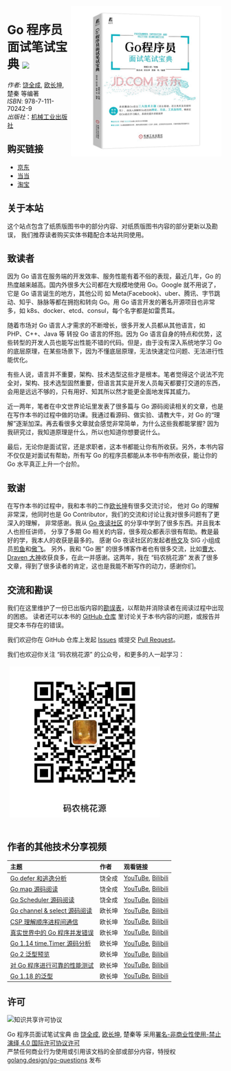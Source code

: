 <img src="content/assets/cover.jpg" alt="logo" height="350" align="right" style="margin: 5px; margin-bottom: 20px;" />

# Go 程序员面试笔试宝典 ![](https://changkun.de/urlstat?mode=github&repo=golang-design/Go-Questions)

_作者_: [饶全成](https://qcrao.com), [欧长坤](https://changkun.de), 楚秦 等编著<br/>
_ISBN_: 978-7-111-70242-9<br/>
_出版社_：[机械工业出版社](http://cmpbook.com)<br/>

## 购买链接

- [京东](https://item.jd.com/13128125.html)
- [当当](http://product.dangdang.com/29390290.html)
- [淘宝](https://s.click.taobao.com/Nb3Q9Zu)

## 关于本站

这个站点包含了纸质版图书中的部分内容、对纸质版图书内容的部分更新以及勘误，
我们推荐读者购买实体书籍配合本站共同使用。

## 致读者

因为 Go 语言在服务端的开发效率、服务性能有着不俗的表现，最近几年，Go 的热度越来越高。国内外很多大公司都在大规模地使用 Go。Google 就不用说了，它是 Go 语言诞生的地方，其他公司 如 Meta(Facebook)、uber、腾讯、字节跳动、知乎、脉脉等都在拥抱和转向 Go。用 Go 语言开发的著名开源项目也非常多，如 k8s、docker、etcd、consul，每个名字都是如雷贯耳。

随着市场对 Go 语言人才需求的不断增长，很多开发人员都从其他语言，如 PHP、C++、Java 等 转投 Go 语言的怀抱。因为 Go 语言自身的特点和优势，这些转型的开发人员也能写出性能不错的代码。但是，由于没有深入系统地学习 Go 的底层原理，在某些场景下，因为不懂底层原理，无法快速定位问题、无法进行性能优化。

有些人说，语言并不重要，架构、技术选型这些才是根本。笔者觉得这个说法不完全对，架构、技术选型固然重要，但语言其实是开发人员每天都要打交道的东西，会用是远远不够的，只有用好、知其所以然才能更全面地发挥其威力。

近一两年，笔者在中文世界论坛里发表了很多篇与 Go 源码阅读相关的文章，也是在写作本书的过程中做的功课。我通过看源码、做实验、请教大牛，对 Go 的“理解”逐渐加深。再去看很多文章就会感觉非常简单，为什么这些我都能掌握? 因为我研究过，我知道原理是什么，所以也知道你想要说什么。

最后，无论你是面试官，还是求职者，这本书都能让你有所收获。另外，本书内容不仅仅是对面试有帮助，所有写 Go 的程序员都能从本书中有所收获，能让你的 Go 水平真正上升一个台阶。

## 致谢

在写作本书的过程中，我和本书的二作[欧长坤](https://changkun.de)有很多交流讨论，
他对 Go 的理解非常深，他同时也是 Go Contributor，我们的交流和讨论让我对很多问题有了更深入的理解，
非常感谢。我从 [Go 夜读社区](https://talkgo.org) 的分享中学到了很多东西。并且我本人也担任讲师，
分享了多期 Go 相关的内容，很多观众都表示很有帮助。教是最好的学，我本人的收获是最多的。
感谢 Go 夜读社区的发起者[杨文](https://maiyang.me)及 SIG 小组成员[煎鱼](https://github.com/EDDYCJY/blog)和[傲飞](https://aofei.com)。
另外，我和 “Go 圈” 的很多博客作者也有很多交流，比如[曹大](http://xargin.com)、[Draven 大神](https://draveness.me)收获良多，在此一并感谢。这两年，我在 “码农桃花源” 发表了很多文章，得到了很多读者的肯定，这也是我能不断写作的动力，感谢你们。

## 交流和勘误

我们在这里维护了一份已出版内容的[勘误表](errata)，以帮助并消除读者在阅读过程中出现的困惑。
读者还可以本书的 [GitHub 仓库](https://github.com/golang-design/go-questions)
里讨论关于本书内容的问题，或报告并提交本书存在的错误。

我们欢迎你在 GitHub 仓库上发起 [Issues](https://github.com/golang-design/go-questions/issues/new)
或提交 [Pull Request](https://github.com/golang-design/go-questions/compare)。

我们也欢迎你关注 “码农桃花源” 的公众号，和更多的人一起学习：

<img src="content/assets/qrcode.jpg" alt="logo" height="350" style="margin: 5px; margin-bottom: 20px;" />

## 作者的其他技术分享视频

| 主题 | 作者 | 观看链接 |
|:----|:------|:--------|
| [Go defer 和逃逸分析](https://talkgo.org/t/topic/52) | 饶全成 | [YouTuBe](https://www.youtube.com/watch?v=-FtBBx44E3g&list=PLe5svQwVF1L5bNxB0smO8gNfAZQYWdIpI), [Bilibili](https://www.bilibili.com/video/BV1pb411v7m7) |
| [Go map 源码阅读](https://talkgo.org/t/topic/63) | 饶全成 | [YouTuBe](https://www.youtube.com/watch?v=P2v3kvztWU0&list=PLe5svQwVF1L5bNxB0smO8gNfAZQYWdIpI), [Bilibili](https://www.bilibili.com/video/BV1Q4411W7MR) |
| [Go Scheduler 源码阅读](https://talkgo.org/t/topic/97) | 饶全成 | [YouTuBe](https://www.youtube.com/watch?v=B-ozWjqnX24&list=PLe5svQwVF1L5bNxB0smO8gNfAZQYWdIpI), [Bilibili](https://www.bilibili.com/video/BV1SE411L7LU) |
| [Go channel & select 源码阅读](https://talkgo.org/t/topic/75) | 欧长坤 | [YouTuBe](https://www.youtube.com/watch?v=d7fFCGGn0Wc&list=PLe5svQwVF1L5bNxB0smO8gNfAZQYWdIpI), [Bilibili](https://www.bilibili.com/video/BV1g4411R7p5) |
| [CSP 理解顺序进程间通信](https://talkgo.org/t/topic/85) | 欧长坤 | [YouTuBe](https://www.youtube.com/watch?v=Z8ZpWVuEx8c&list=PLe5svQwVF1L5bNxB0smO8gNfAZQYWdIpI), [Bilibili](https://www.bilibili.com/video/BV1wE411q7G9) |
| [真实世界中的 Go 程序并发错误](https://talkgo.org/t/topic/78) | 欧长坤 | [YouTuBe](https://www.youtube.com/watch?v=WZUii-Czaps&list=PLe5svQwVF1L5bNxB0smO8gNfAZQYWdIpI), [Bilibili](https://www.bilibili.com/video/BV1SJ411w7Ue) |
| [Go 1.14 time.Timer 源码分析](https://talkgo.org/t/topic/93) | 欧长坤 | [YouTuBe](https://www.youtube.com/watch?v=XJx0eTP-y9I&list=PLe5svQwVF1L5bNxB0smO8gNfAZQYWdIpI), [Bilibili](https://www.bilibili.com/video/BV1nJ411j7bU) |
| [Go 2 泛型预览](https://talkgo.org/t/topic/99) | 欧长坤 | [YouTuBe](https://youtu.be/E16Y6bI2S08), [Bilibili](https://www.bilibili.com/video/BV1k7411R7ya/) |
| [对 Go 程序进行可靠的性能测试](https://talkgo.org/t/topic/102) | 欧长坤 | [YouTuBe](https://youtu.be/RXM9cDzWZME), [Bilibili](https://www.bilibili.com/video/BV1ae411x7dM) |
| [Go 1.18 的泛型](https://talkgo.org/t/topic/3582) | 欧长坤 | [YouTuBe](https://youtu.be/ICcss3KKq_0), [Bilibili](https://www.bilibili.com/video/BV1244y1A7BM/) |

## 许可

<img alt="知识共享许可协议" style="border-width:0" src="https://licensebuttons.net/l/by-nc-nd/4.0/80x15.png">
<p>Go 程序员面试笔试宝典 由 <a href="https://qcrao.com">饶全成</a>, <a href="https://changkun.de">欧长坤</a>, 楚秦等
采用<a rel="license" href="http://creativecommons.org/licenses/by-nc-nd/4.0/">署名-非商业性使用-禁止演绎 4.0 国际许可协议许可</a><br/>
严禁任何商业行为使用或引用该文档的全部或部分内容，特授权 <a href="https://golang.design">golang.design/go-questions</a> 发布</p>